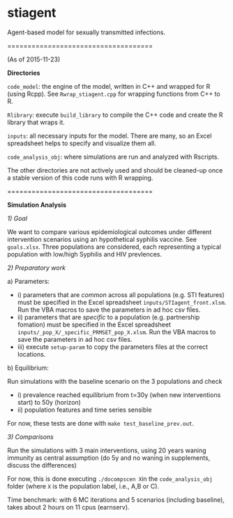 # stiagent
Agent-based model for sexually transmitted infections.

====================================

(As of 2015-11-23)

**Directories**

```code_model```: the engine of the model, written in C++ and wrapped for R (using Rcpp). See ```Rwrap_stiagent.cpp``` for wrapping functions from C++ to R.

```Rlibrary```: execute ```build_library``` to compile the C++ code and create the R library that wraps it. 

```inputs```: all necessary inputs for the model. There are many, so an Excel spreadsheet helps to specify and visualize them all.

```code_analysis_obj```: where simulations are run and analyzed with Rscripts. 

The other directories are not actively used and should be cleaned-up once a stable version of this code runs with R wrapping.

====================================

**Simulation Analysis**

*1) Goal*

We want to compare various epidemiological outcomes under different intervention scenarios using an hypothetical syphilis vaccine. See ```goals.xlsx```. Three populations are considered, each representing a typical population with low/high Syphilis and HIV prevlences.

*2) Preparatory work*

a) Parameters:

 * i) parameters that are *common* across all populations (e.g. STI features) must be specified in the Excel spreadsheet `inputs/STIagent_front.xlsm`. Run the VBA macros to save the parameters in ad hoc csv files.
 * ii) parameters that are *specific* to a population (e.g. partnership fomation) must be specified in the Excel spreadsheet `inputs/_pop_X/_specific_PRMSET_pop_X.xlsm`. Run the VBA macros to save the parameters in ad hoc csv files.
 * iii) execute `setup-param` to copy the parameters files at the correct locations.

b) Equilibrium:

Run simulations with the baseline scenario on the 3 populations and check 
 * i) prevalence reached equilibrium from t=30y (when new interventions start) to 50y (horizon)
 * ii) population features and time series sensible

For now, these tests are done with `make test_baseline_prev.out`.

*3) Comparisons*

Run the simulations with 3 main interventions, using 20 years waning immunity as central assumption (do 5y and no waning in supplements, discuss the differences)

For now, this is done executing `./docompscen X`in the `code_analysis_obj` folder (where `X` is the population label, i.e., A,B or C).

Time benchmark: with 6 MC iterations and 5 scenarios (including baseline), takes about 2 hours on 11 cpus (earnserv).

